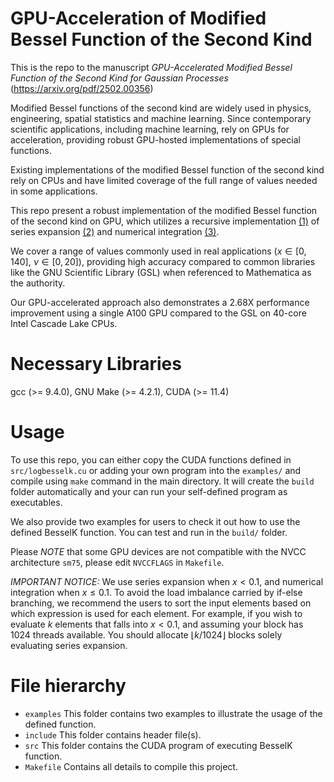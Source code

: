 # GPU-Acceleration of Modified Bessel Function of the Second Kind

This is the repo to the manuscript *GPU-Accelerated Modified Bessel Function of the Second Kind for Gaussian Processes* (https://arxiv.org/pdf/2502.00356)

Modified Bessel functions of the second kind are widely used in physics, engineering, spatial statistics and machine learning. Since contemporary scientific applications, including machine learning, rely on GPUs for acceleration, providing robust GPU-hosted implementations of special functions.

Existing implementations of the modified Bessel function of the second kind rely on CPUs and have limited coverage of the full range of values needed in some applications. 

This repo present a robust implementation of the modified Bessel function of the second kind on GPU, which utilizes a recursive implementation [(1)](https://dl.acm.org/doi/pdf/10.1145/355921.355928) of series expansion [(2)](https://www.sciencedirect.com/science/article/pii/0021999175900820) and numerical integration [(3)](https://www.sciencedirect.com/science/article/pii/S2352711021001655).

We cover a range of values commonly used in real applications ($x \in [0, 140]$, $\nu \in [0, 20]$), providing high accuracy compared to common libraries like the GNU Scientific Library (GSL) when referenced to Mathematica as the authority. 

Our GPU-accelerated approach also demonstrates a 2.68X performance improvement using a single A100 GPU compared to the GSL on 40-core Intel Cascade Lake CPUs.


# Necessary Libraries

gcc (>= 9.4.0), GNU Make (>= 4.2.1), CUDA (>= 11.4)


# Usage

To use this repo, you can either copy the CUDA functions defined in `src/logbesselk.cu` or adding your own program into the `examples/` and compile using `make` command in the main directory. It will create the `build` folder automatically and your can run your self-defined program as executables.

We also provide two examples for users to check it out how to use the defined BesselK function. You can test and run in the `build/` folder.

Please *NOTE* that some GPU devices are not compatible with the NVCC architecture `sm75`, please edit `NVCCFLAGS` in `Makefile`.

*IMPORTANT NOTICE:* We use series expansion when $x < 0.1$, and numerical integration when $x \leq 0.1$. To avoid the load imbalance carried by if-else branching, we recommend the users to sort the input elements based on which expression is used for each element. For example, if you wish to evaluate $k$ elements that falls into $x < 0.1$, and assuming your block has 1024 threads available. You should allocate $\lfloor k/1024 \rfloor$ blocks solely evaluating series expansion.


# File hierarchy

- `examples` This folder contains two examples to illustrate the usage of the defined function.
- `include` This folder contains header file(s).
- `src` This folder contains the CUDA program of executing BesselK function.
- `Makefile` Contains all details to compile this project.
